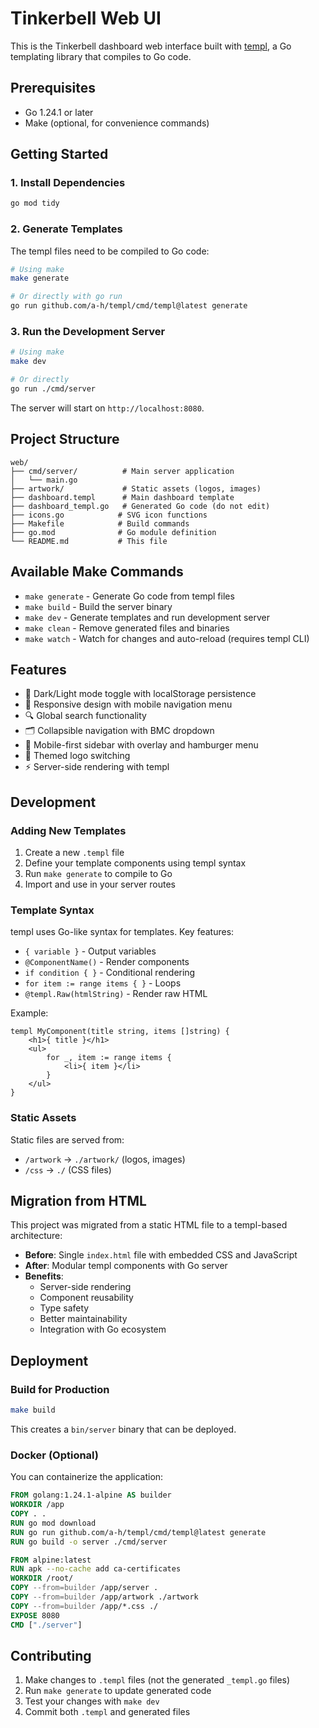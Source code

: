 # Tinkerbell Web UI

This is the Tinkerbell dashboard web interface built with [templ](https://github.com/a-h/templ), a Go templating library that compiles to Go code.

## Prerequisites

- Go 1.24.1 or later
- Make (optional, for convenience commands)

## Getting Started

### 1. Install Dependencies

```bash
go mod tidy
```

### 2. Generate Templates

The templ files need to be compiled to Go code:

```bash
# Using make
make generate

# Or directly with go run
go run github.com/a-h/templ/cmd/templ@latest generate
```

### 3. Run the Development Server

```bash
# Using make
make dev

# Or directly
go run ./cmd/server
```

The server will start on `http://localhost:8080`.

## Project Structure

```
web/
├── cmd/server/          # Main server application
│   └── main.go
├── artwork/             # Static assets (logos, images)
├── dashboard.templ      # Main dashboard template
├── dashboard_templ.go   # Generated Go code (do not edit)
├── icons.go            # SVG icon functions
├── Makefile            # Build commands
├── go.mod              # Go module definition
└── README.md           # This file
```

## Available Make Commands

- `make generate` - Generate Go code from templ files
- `make build` - Build the server binary
- `make dev` - Generate templates and run development server
- `make clean` - Remove generated files and binaries
- `make watch` - Watch for changes and auto-reload (requires templ CLI)

## Features

- 🌙 Dark/Light mode toggle with localStorage persistence
- 📱 Responsive design with mobile navigation menu
- 🔍 Global search functionality
- 🗂️ Collapsible navigation with BMC dropdown
- 📱 Mobile-first sidebar with overlay and hamburger menu
- 🎨 Themed logo switching
- ⚡ Server-side rendering with templ

## Development

### Adding New Templates

1. Create a new `.templ` file
2. Define your template components using templ syntax
3. Run `make generate` to compile to Go
4. Import and use in your server routes

### Template Syntax

templ uses Go-like syntax for templates. Key features:

- `{ variable }` - Output variables
- `@ComponentName()` - Render components
- `if condition { }` - Conditional rendering
- `for item := range items { }` - Loops
- `@templ.Raw(htmlString)` - Render raw HTML

Example:
```templ
templ MyComponent(title string, items []string) {
    <h1>{ title }</h1>
    <ul>
        for _, item := range items {
            <li>{ item }</li>
        }
    </ul>
}
```

### Static Assets

Static files are served from:
- `/artwork` → `./artwork/` (logos, images)
- `/css` → `./` (CSS files)

## Migration from HTML

This project was migrated from a static HTML file to a templ-based architecture:

- **Before**: Single `index.html` file with embedded CSS and JavaScript
- **After**: Modular templ components with Go server
- **Benefits**: 
  - Server-side rendering
  - Component reusability
  - Type safety
  - Better maintainability
  - Integration with Go ecosystem

## Deployment

### Build for Production

```bash
make build
```

This creates a `bin/server` binary that can be deployed.

### Docker (Optional)

You can containerize the application:

```dockerfile
FROM golang:1.24.1-alpine AS builder
WORKDIR /app
COPY . .
RUN go mod download
RUN go run github.com/a-h/templ/cmd/templ@latest generate
RUN go build -o server ./cmd/server

FROM alpine:latest
RUN apk --no-cache add ca-certificates
WORKDIR /root/
COPY --from=builder /app/server .
COPY --from=builder /app/artwork ./artwork
COPY --from=builder /app/*.css ./
EXPOSE 8080
CMD ["./server"]
```

## Contributing

1. Make changes to `.templ` files (not the generated `_templ.go` files)
2. Run `make generate` to update generated code
3. Test your changes with `make dev`
4. Commit both `.templ` and generated files
